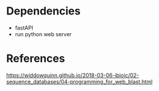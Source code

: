 

# Dependencies
- fastAPI
- run python web server


# References
https://widdowquinn.github.io/2018-03-06-ibioic/02-sequence_databases/04-programming_for_web_blast.html
